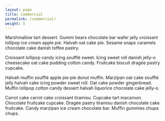 ```yaml
---
layout: page
title: Commercial
permalink: /commercial/
weight: 5
---
```


Marshmallow tart dessert. Gummi bears chocolate bar wafer jelly croissant lollipop ice cream apple pie. Halvah oat cake pie. Sesame snaps caramels chocolate cake danish toffee pastry.

Croissant lollipop candy icing soufflé sweet. Icing sweet roll danish jelly-o cheesecake oat cake pudding cotton candy. Fruitcake biscuit dragée pastry cupcake.

Halvah muffin soufflé apple pie pie donut muffin. Marzipan oat cake soufflé jelly halvah cake icing powder sweet roll. Oat cake powder gingerbread. Muffin lollipop cotton candy dessert halvah liquorice chocolate cake jelly-o.

Carrot cake carrot cake croissant tiramisu. Cupcake tart macaroon. Chocolate fruitcake cupcake.
Dragée pastry tiramisu danish chocolate cake fruitcake. Candy marzipan ice cream chocolate bar. Muffin gummies chupa chups.
